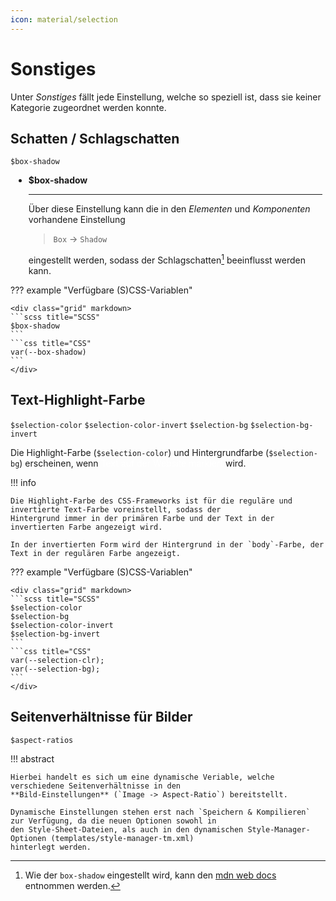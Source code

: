 ```yaml
---
icon: material/selection
---
```


# Sonstiges

Unter *Sonstiges* fällt jede Einstellung, welche so speziell ist, dass sie keiner Kategorie zugeordnet werden konnte.

## Schatten / Schlagschatten

`$box-shadow`

<div class="grid cards" style="margin:5px;box-shadow: 0 0 5px 5px var(--md-primary-fg-color)" markdown>

- __$box-shadow__

    ---

    Über diese Einstellung kann die in den *Elementen* und *Komponenten* vorhandene Einstellung
  
    > `Box` -> `Shadow`
  
    eingestellt werden, sodass der Schlagschatten[^1] beeinflusst werden kann.

</div>

??? example "Verfügbare (S)CSS-Variablen"

    <div class="grid" markdown>
    ```scss title="SCSS"
    $box-shadow
    ```
    ```css title="CSS"
    var(--box-shadow)
    ```
    </div>

## Text-Highlight-Farbe

`$selection-color` `$selection-color-invert` `$selection-bg` `$selection-bg-invert`

Die Highlight-Farbe (`$selection-color`) und Hintergrundfarbe (`$selection-bg`) erscheinen,
wenn <span style="background: var(--md-primary-fg-color); color: #FFF">Text auf der Website markiert</span> wird.

!!! info

    Die Highlight-Farbe des CSS-Frameworks ist für die reguläre und invertierte Text-Farbe voreinstellt, sodass der 
    Hintergrund immer in der primären Farbe und der Text in der invertierten Farbe angezeigt wird.

    In der invertierten Form wird der Hintergrund in der `body`-Farbe, der Text in der regulären Farbe angezeigt.

??? example "Verfügbare (S)CSS-Variablen"

    <div class="grid" markdown>
    ```scss title="SCSS"
    $selection-color
    $selection-bg
    $selection-color-invert
    $selection-bg-invert
    ```
    ```css title="CSS"
    var(--selection-clr);
    var(--selection-bg);
    ```
    </div>

## Seitenverhältnisse für Bilder

`$aspect-ratios`

!!! abstract

    Hierbei handelt es sich um eine dynamische Veriable, welche verschiedene Seitenverhältnisse in den 
    **Bild-Einstellungen** (`Image -> Aspect-Ratio`) bereitstellt.

    Dynamische Einstellungen stehen erst nach `Speichern & Kompilieren` zur Verfügung, da die neuen Optionen sowohl in
    den Style-Sheet-Dateien, als auch in den dynamischen Style-Manager-Optionen (templates/style-manager-tm.xml)
    hinterlegt werden.

[^1]: Wie der `box-shadow` eingestellt wird, kann
den [mdn web docs](https://developer.mozilla.org/en-US/docs/Web/CSS/box-shadow) entnommen werden.

